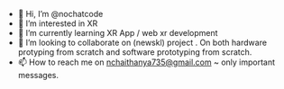 - 👋 Hi, I’m @nochatcode
- 👀 I’m interested in XR
- 🌱 I’m currently learning XR App / web xr development
- 💞️ I’m looking to collaborate on (newskl) project . On both hardware protyping from scratch and software prototyping from scratch.
- 📫 How to reach me on nchaithanya735@gmail.com ~ only important messages.

<!---
nochatcode/nochatcode is a ✨ special ✨ repository because its `README.md` (this file) appears on your GitHub profile.
You can click the Preview link to take a look at your changes.
--->
